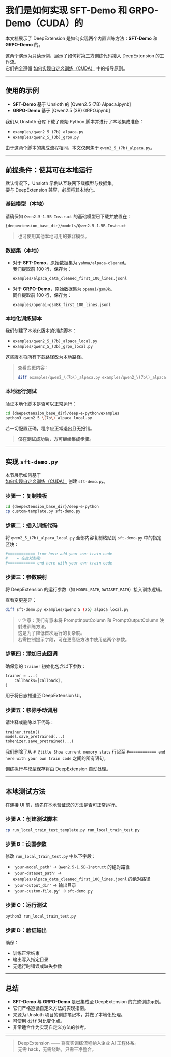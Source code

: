 # 我们是如何实现 SFT-Demo 和 GRPO-Demo（CUDA）的

本文档展示了 DeepExtension 是如何实现两个内置训练方法：**SFT-Demo** 和 **GRPO-Demo** 的。

这两个演示为只读示例，展示了如何将第三方训练代码接入 DeepExtension 的工作流。  
它们完全遵循 [如何实现自定义训练（CUDA）](implement-own-ai-training-cuda.md) 中的指导原则。

---

## 使用的示例

- **SFT-Demo** 基于 Unsloth 的 [Qwen2.5 (7B) Alpaca.ipynb]
- **GRPO-Demo** 基于 [Qwen2.5 (3B) GRPO.ipynb]

我们从 Unsloth 仓库下载了原始 Python 脚本并进行了本地集成准备：

- `examples/qwen2_5_(7b)_alpaca.py`
- `examples/qwen2_5_(3b)_grpo.py`

由于这两个脚本的集成流程相同，本文仅聚焦于 `qwen2_5_(7b)_alpaca.py`。

---

## 前提条件：使其可在本地运行

默认情况下，Unsloth 示例从互联网下载模型与数据集。  
要与 DeepExtension 兼容，必须将其本地化。

### 基础模型（本地）

请确保如 `Qwen2.5-1.5B-Instruct` 的基础模型已下载并放置在：

```
{deepextension_base_dir}/models/Qwen2.5-1.5B-Instruct
```

> 也可使用其他本地可用的兼容模型。

### 数据集（本地）

- 对于 **SFT-Demo**，原始数据集为 `yahma/alpaca-cleaned`。  
  我们提取前 100 行，保存为：

  ```
  examples/alpaca_data_cleaned_first_100_lines.jsonl
  ```

- 对于 **GRPO-Demo**，原始数据集为 `openai/gsm8k`。  
  同样提取前 100 行，保存为：

  ```
  examples/openai-gsm8k_first_100_lines.jsonl
  ```

### 本地化训练脚本

我们创建了本地化版本的训练脚本：

- `examples/qwen2_5_(7b)_alpaca_local.py`
- `examples/qwen2_5_(3b)_grpo_local.py`

这些版本将所有下载路径改为本地路径。

> 查看变更内容：
>
> ```bash
> diff examples/qwen2_\(7b\)_alpaca.py examples/qwen2_\(7b\)_alpaca_local.py
> ```

### 本地运行测试

验证本地化脚本是否可以正常运行：

```bash
cd {deepextension_base_dir}/deep-e-python/examples
python3 qwen2_5_\(7b\)_alpaca_local.py
```

若一切配置正确，程序应正常退出且无报错。

> **仅在测试成功后，方可继续集成步骤。**

---

## 实现 `sft-demo.py`

本节展示如何基于  
[如何实现自定义训练（CUDA）](implement-own-ai-training-cuda.md) 创建 `sft-demo.py`。

### 步骤一：复制模板

```bash
cd {deepextension_base_dir}/deep-e-python
cp custom-template.py sft-demo.py
```

### 步骤二：插入训练代码

将 `qwen2_5_(7b)_alpaca_local.py` 全部内容复制粘贴到 `sft-demo.py` 中的指定区块：

```python
#============ from here add your own train code
#    ← 在此处粘贴
#============ end here with your own train code
```

### 步骤三：参数映射

将 DeepExtension 的运行参数（如 `MODEL_PATH`, `DATASET_PATH`）接入训练逻辑。

查看变更差异：

```bash
diff sft-demo.py examples/qwen2_5_(7b)_alpaca_local.py
```

> 💡 注意：我们有意未将 PromptInputColumn 和 PromptOutputColumn 映射进训练方法，  
> 这是为了降低首次运行的复杂度。  
> 若需控制提示字段，可在更高级方法中使用这两个参数。

### 步骤四：添加日志回调

确保您的 `trainer` 初始化包含以下参数：

```python
trainer = ...(
    callbacks=[callback],
)
```

用于将日志推送至 DeepExtension UI。

### 步骤五：移除手动调用

请注释或删除以下代码：

```python
trainer.train()
model.save_pretrained(...)
tokenizer.save_pretrained(...)
```

我们删除了从 `# @title Show current memory stats` 行起至 `#============ end here with your own train code` 之间的所有语句。

训练执行与模型保存将由 DeepExtension 自动处理。

---

## 本地测试方法

在连接 UI 前，请先在本地验证您的方法是否可正常运行。

### 步骤 A：创建测试脚本

```bash
cp run_local_train_test_template.py run_local_train_test.py
```

### 步骤 B：设置参数

修改 `run_local_train_test.py` 中以下字段：

- `'your-model_path'` → `Qwen2.5-1.5B-Instruct` 的绝对路径
- `'your-dataset_path'` → `examples/alpaca_data_cleaned_first_100_lines.jsonl` 的绝对路径
- `'your-output_dir'` → 输出目录
- `'your-custom-file.py'` → `sft-demo.py`

### 步骤 C：运行测试

```bash
python3 run_local_train_test.py
```

### 步骤 D：验证输出

确保：

- 训练正常结束
- 输出写入指定目录
- 无运行时错误或缺失参数

---

## 总结

- **SFT-Demo** 与 **GRPO-Demo** 是已集成至 DeepExtension 的完整训练示例。
- 它们严格遵循自定义方法的实现指南。
- 来源为 Unsloth 项目的训练笔记本，并做了本地化处理。
- 可使用 `diff` 对比变化点。
- 非常适合作为实现自定义方法的参考。

---

> DeepExtension —— 将真实训练流程纳入企业 AI 工程体系。  
> 无需 hack，无需绕路，只需干净整合。
